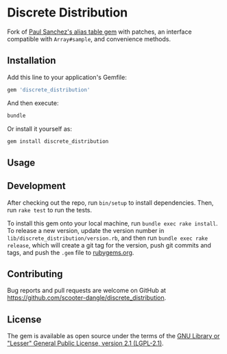 # Discrete Distribution

Fork of [Paul Sanchez's alias table gem](https://github.com/PaulSanchez/AliasTables) with patches, an interface compatible with `Array#sample`, and convenience methods.

## Installation

Add this line to your application's Gemfile:

```ruby
gem 'discrete_distribution'
```

And then execute:

```sh
bundle
```

Or install it yourself as:

```sh
gem install discrete_distribution
```

## Usage

## Development

After checking out the repo, run `bin/setup` to install dependencies. Then, run `rake test` to run the tests.

To install this gem onto your local machine, run `bundle exec rake install`. To release a new version, update the version number in `lib/discrete_distribution/version.rb`, and then run `bundle exec rake release`, which will create a git tag for the version, push git commits and tags, and push the `.gem` file to [rubygems.org](https://rubygems.org).

## Contributing

Bug reports and pull requests are welcome on GitHub at https://github.com/scooter-dangle/discrete_distribution.


## License

The gem is available as open source under the terms of the [GNU Library or "Lesser" General Public License, version 2.1 (LGPL-2.1)](http://opensource.org/licenses/LGPL-2.1).
